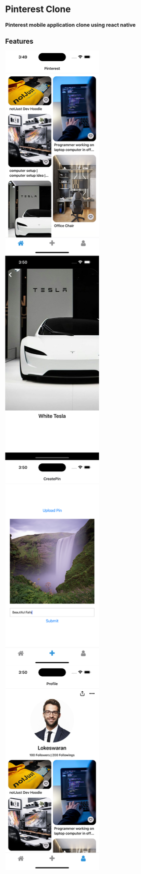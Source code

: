 # Pinterest Clone

### Pinterest mobile application clone using react native

## Features

<img src="./assets/screenshots/home.png" width="300"> <img src="./assets/screenshots/pin.png" width="300"> <br />
<img src="./assets/screenshots/createpin.png" width="300"> <img src="./assets/screenshots/profile.png" width="300">
